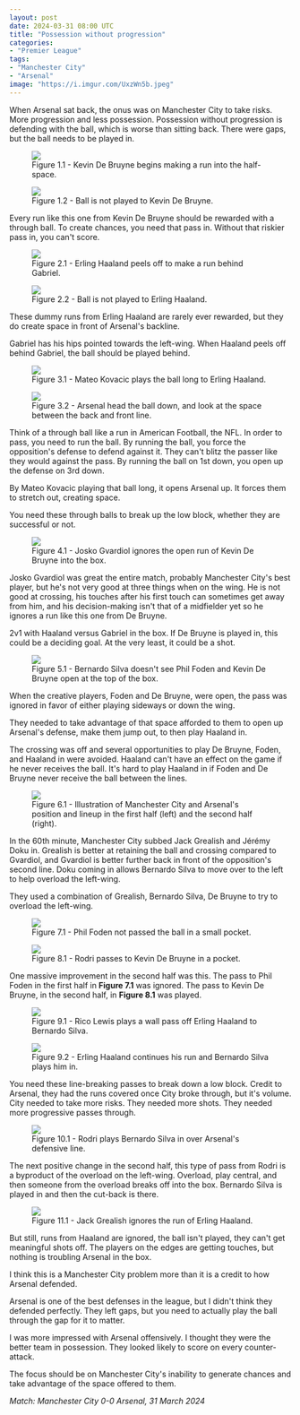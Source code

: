 ```yaml
---
layout: post
date: 2024-03-31 08:00 UTC
title: "Possession without progression"
categories:
- "Premier League"
tags:
- "Manchester City"
- "Arsenal"
image: "https://i.imgur.com/UxzWn5b.jpeg"
---
```


When Arsenal sat back, the onus was on Manchester City to take risks. More progression and less possession. Possession without progression is defending with the ball, which is worse than sitting back. There were gaps, but the ball needs to be played in.

<!---more--->

<figure>
    <img src="https://i.imgur.com/7mdru9Q.jpeg">
    <figcaption>Figure 1.1 - Kevin De Bruyne begins making a run into the half-space.</figcaption>
</figure> 

<figure>
    <img src="https://i.imgur.com/ZFoQkZH.jpeg">
    <figcaption>Figure 1.2 - Ball is not played to Kevin De Bruyne.</figcaption>
</figure> 

Every run like this one from Kevin De Bruyne should be rewarded with a through ball. To create chances, you need that pass in. Without that riskier pass in, you can't score. 

<figure>
    <img src="https://i.imgur.com/Hf1NAJI.jpeg">
    <figcaption>Figure 2.1 - Erling Haaland peels off to make a run behind Gabriel.</figcaption>
</figure> 

<figure>
    <img src="https://i.imgur.com/Vq5x5Q7.jpeg">
    <figcaption>Figure 2.2 - Ball is not played to Erling Haaland.</figcaption>
</figure> 

These dummy runs from Erling Haaland are rarely ever rewarded, but they do create space in front of Arsenal's backline. 

Gabriel has his hips pointed towards the left-wing. When Haaland peels off behind Gabriel, the ball should be played behind.

<figure>
    <img src="https://i.imgur.com/vcCF2Tk.jpg">
    <figcaption>Figure 3.1 - Mateo Kovacic plays the ball long to Erling Haaland.</figcaption>
</figure> 

<figure>
    <img src="https://i.imgur.com/xMFiiOe.jpeg">
    <figcaption>Figure 3.2 - Arsenal head the ball down, and look at the space between the back and front line.</figcaption>
</figure> 

Think of a through ball like a run in American Football, the NFL. In order to pass, you need to run the ball. By running the ball, you force the opposition's defense to defend against it. They can't blitz the passer like they would against the pass. By running the ball on 1st down, you open up the defense on 3rd down. 

By Mateo Kovacic playing that ball long, it opens Arsenal up. It forces them to stretch out, creating space. 

You need these through balls to break up the low block, whether they are successful or not. 

<figure>
    <img src="https://i.imgur.com/Ui0hjiQ.jpeg">
    <figcaption>Figure 4.1 - Josko Gvardiol ignores the open run of Kevin De Bruyne into the box.</figcaption>
</figure> 

Josko Gvardiol was great the entire match, probably Manchester City's best player, but he's not very good at three things when on the wing. He is not good at crossing, his touches after his first touch can sometimes get away from him, and his decision-making isn't that of a midfielder yet so he ignores a run like this one from De Bruyne.

2v1 with Haaland versus Gabriel in the box. If De Bruyne is played in, this could be a deciding goal. At the very least, it could be a shot. 

<figure>
    <img src="https://i.imgur.com/RPltGav.jpeg">
    <figcaption>Figure 5.1 - Bernardo Silva doesn't see Phil Foden and Kevin De Bruyne open at the top of the box.</figcaption>
</figure> 

When the creative players, Foden and De Bruyne, were open, the pass was ignored in favor of either playing sideways or down the wing. 

They needed to take advantage of that space afforded to them to open up Arsenal's defense, make them jump out, to then play Haaland in. 

The crossing was off and several opportunities to play De Bruyne, Foden, and Haaland in were avoided. Haaland can't have an effect on the game if he never receives the ball. It's hard to play Haaland in if Foden and De Bruyne never receive the ball between the lines.

<figure>
    <img src="https://i.imgur.com/7huRria.jpeg">
    <figcaption>Figure 6.1 - Illustration of Manchester City and Arsenal's position and lineup in the first half (left) and the second half (right).</figcaption>
</figure> 

In the 60th minute, Manchester City subbed Jack Grealish and Jérémy Doku in. Grealish is better at retaining the ball and crossing compared to Gvardiol, and Gvardiol is better further back in front of the opposition's second line. Doku coming in allows Bernardo Silva to move over to the left to help overload the left-wing.  

They used a combination of Grealish, Bernardo Silva, De Bruyne to try to overload the left-wing. 

<figure>
    <img src="https://i.imgur.com/5FRHc5d.jpeg">
    <figcaption>Figure 7.1 - Phil Foden not passed the ball in a small pocket.</figcaption>
</figure> 

<figure>
    <img src="https://i.imgur.com/i6AVfuL.jpeg">
    <figcaption>Figure 8.1 - Rodri passes to Kevin De Bruyne in a pocket.</figcaption>
</figure> 

One massive improvement in the second half was this. The pass to Phil Foden in the first half in **Figure 7.1** was ignored. The pass to Kevin De Bruyne, in the second half, in **Figure 8.1** was played. 

<figure>
    <img src="https://i.imgur.com/GNHb6qB.jpeg">
    <figcaption>Figure 9.1 - Rico Lewis plays a wall pass off Erling Haaland to Bernardo Silva.</figcaption>
</figure> 

<figure>
    <img src="https://i.imgur.com/Uf9Gzu4.jpeg">
    <figcaption>Figure 9.2 - Erling Haaland continues his run and Bernardo Silva plays him in.</figcaption>
</figure> 

You need these line-breaking passes to break down a low block. Credit to Arsenal, they had the runs covered once City broke through, but it's volume. City needed to take more risks. They needed more shots. They needed more progressive passes through. 

<figure>
    <img src="https://i.imgur.com/E0XI9am.jpeg">
    <figcaption>Figure 10.1 - Rodri plays Bernardo Silva in over Arsenal's defensive line.</figcaption>
</figure> 

The next positive change in the second half, this type of pass from Rodri is a byproduct of the overload on the left-wing. Overload, play central, and then someone from the overload breaks off into the box. Bernardo Silva is played in and then the cut-back is there. 

<figure>
    <img src="https://i.imgur.com/UxzWn5b.jpeg">
    <figcaption>Figure 11.1 - Jack Grealish ignores the run of Erling Haaland.</figcaption>
</figure> 

But still, runs from Haaland are ignored, the ball isn't played, they can't get meaningful shots off. The players on the edges are getting touches, but nothing is troubling Arsenal in the box. 

I think this is a Manchester City problem more than it is a credit to how Arsenal defended. 

Arsenal is one of the best defenses in the league, but I didn't think they defended perfectly. They left gaps, but you need to actually play the ball through the gap for it to matter. 

I was more impressed with Arsenal offensively. I thought they were the better team in possession. They looked likely to score on every counter-attack. 

The focus should be on Manchester City's inability to generate chances and take advantage of the space offered to them. 

*Match: Manchester City 0-0 Arsenal, 31 March 2024*